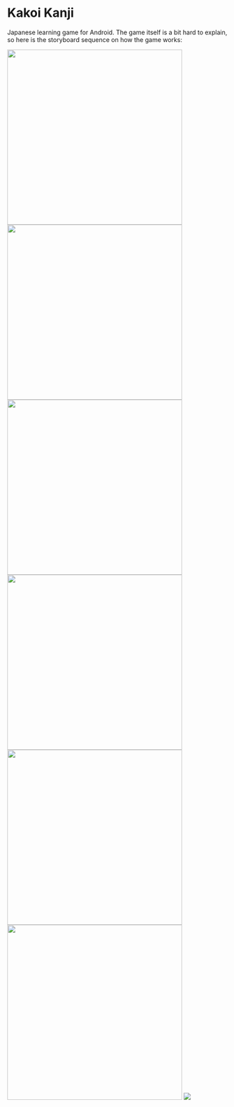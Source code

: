 # Kakoi Kanji
Japanese learning game for Android. The game itself is a bit hard to explain, so here is the storyboard sequence on how the game works:

<img src="Screenshots/step1.jpg" width=400>
<img src="Screenshots/step2.jpg" width=400>
<img src="Screenshots/step3.jpg" width=400>
<img src="Screenshots/step4.jpg" width=400>
<img src="Screenshots/step5.jpg" width=400>
<img src="Screenshots/step6.jpg" width=400>


<img src="Screenshots/correctmockup.jpg">
